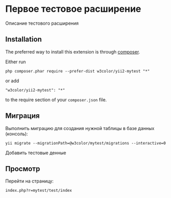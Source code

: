 Первое тестовое расширение
==========================
Описание тестового расширения

Installation
------------

The preferred way to install this extension is through [composer](http://getcomposer.org/download/).

Either run

```
php composer.phar require --prefer-dist w3color/yii2-mytest "*"
```

or add

```
"w3color/yii2-mytest": "*"
```

to the require section of your `composer.json` file.


Миграция
-----

Выполнить миграцию для создания нужной таблицы в базе данных (консоль):
```
yii migrate --migrationPath=@w3color/mytest/migrations --interactive=0
```
Добавить тестовые денные


Просмотр
-----

Перейти на страницу:
```
index.php?r=mytest/test/index
```
